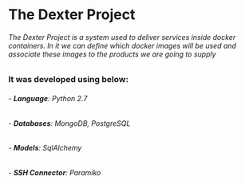# The Dexter Project

###### The Dexter Project is a system used to deliver services inside docker containers. In it we can define which docker images will be used and associate these images to the products we are going to supply

### It was developed using below: 
###### - **Language**: Python 2.7
###### - **Databases**: MongoDB, PostgreSQL 
###### - **Models**: SqlAlchemy
###### - **SSH Connector**: Paramiko
